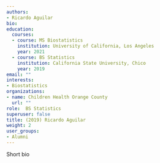 ```yaml
---
authors:
- Ricardo Aguilar
bio: 
education:
  courses:
  - course: MS Biostatistics
    institution: University of California, Los Angeles
    year: 2021
  - course: BS Statistics
    institution: California State University, Chico
    year: 2019
email: ""
interests:
- Biostatistics
organizations:
- name: Children Health Orange County
  url: ""
role:  BS Statistics
superuser: false
title: (2019) Ricardo Aguilar
weight: 2
user_groups:
- Alumni
---
```


Short bio

